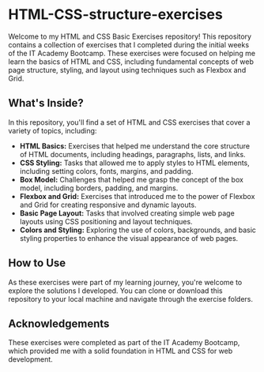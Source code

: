 # HTML-CSS-structure-exercises

Welcome to my HTML and CSS Basic Exercises repository! This repository contains a collection of exercises that I completed during the initial weeks of the IT Academy Bootcamp. These exercises were focused on helping me learn the basics of HTML and CSS, including fundamental concepts of web page structure, styling, and layout using techniques such as Flexbox and Grid.

## What's Inside?

In this repository, you'll find a set of HTML and CSS exercises that cover a variety of topics, including:

- **HTML Basics:** Exercises that helped me understand the core structure of HTML documents, including headings, paragraphs, lists, and links.
- **CSS Styling:** Tasks that allowed me to apply styles to HTML elements, including setting colors, fonts, margins, and padding.
- **Box Model:** Challenges that helped me grasp the concept of the box model, including borders, padding, and margins.
- **Flexbox and Grid:** Exercises that introduced me to the power of Flexbox and Grid for creating responsive and dynamic layouts.
- **Basic Page Layout:** Tasks that involved creating simple web page layouts using CSS positioning and layout techniques.
- **Colors and Styling:** Exploring the use of colors, backgrounds, and basic styling properties to enhance the visual appearance of web pages.

## How to Use

As these exercises were part of my learning journey, you're welcome to explore the solutions I developed. You can clone or download this repository to your local machine and navigate through the exercise folders. 

## Acknowledgements

These exercises were completed as part of the IT Academy Bootcamp, which provided me with a solid foundation in HTML and CSS for web development.

